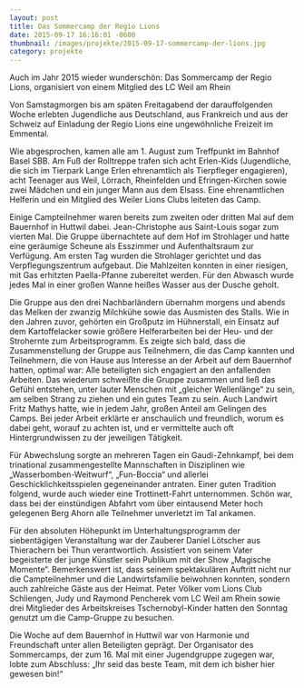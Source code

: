 ```yaml
---
layout: post
title: Das Sommercamp der Regio Lions
date: 2015-09-17 16:16:01 -0600
thumbnail: /images/projekte/2015-09-17-sommercamp-der-lions.jpg
category: projekte
---
```


Auch im Jahr 2015 wieder wunderschön:
Das Sommercamp der Regio Lions, organisiert von einem Mitglied des LC Weil am Rhein

Von Samstagmorgen bis am späten Freitagabend der darauffolgenden Woche erlebten Jugendliche aus Deutschland, aus Frankreich und aus der Schweiz auf Einladung der Regio Lions eine ungewöhnliche Freizeit im Emmental.

Wie abgesprochen, kamen alle am 1. August zum Treffpunkt im Bahnhof Basel SBB. Am Fuß der Rolltreppe trafen sich acht Erlen-Kids (Jugendliche, die sich im Tierpark Lange Erlen ehrenamtlich als Tierpfleger engagieren), acht Teenager aus Weil, Lörrach, Rheinfelden und Efringen-Kirchen sowie zwei Mädchen und ein junger Mann aus dem Elsass. Eine ehrenamtlichen Helferin und ein Mitglied des Weiler Lions Clubs leiteten das Camp.

Einige Campteilnehmer waren bereits zum zweiten oder dritten Mal auf dem Bauernhof in Huttwil dabei. Jean-Christophe aus Saint-Louis sogar zum vierten Mal. Die Gruppe übernachtete auf dem Hof im Strohlager und hatte eine geräumige Scheune als Esszimmer und Aufenthaltsraum zur Verfügung. Am ersten Tag wurden die Strohlager gerichtet und das Verpflegungszentrum aufgebaut. Die Mahlzeiten konnten in einer riesigen, mit Gas erhitzten Paella-Pfanne zubereitet werden. Für den Abwasch wurde jedes Mal in einer großen Wanne heißes Wasser aus der Dusche geholt.

Die Gruppe aus den drei Nachbarländern übernahm morgens und abends das Melken der zwanzig Milchkühe sowie das Ausmisten des Stalls. Wie in den Jahren zuvor, gehörten ein Großputz im Hühnerstall, ein Einsatz auf dem Kartoffelacker sowie größere Helferarbeiten bei der Heu- und der Strohernte zum Arbeitsprogramm. Es zeigte sich bald, dass die Zusammenstellung der Gruppe aus Teilnehmern, die das Camp kannten und Teilnehmern, die von Hause aus Interesse an der Arbeit auf dem Bauernhof hatten, optimal war: Alle beteiligten sich engagiert an den anfallenden Arbeiten. Das wiederum schweißte die Gruppe zusammen und ließ das Gefühl entstehen, unter lauter Menschen mit „gleicher Wellenlänge“ zu  sein, am selben Strang zu ziehen und ein gutes Team zu sein. Auch Landwirt Fritz Mathys hatte, wie in jedem Jahr, großen Anteil am Gelingen des Camps. Bei jeder Arbeit erklärte er anschaulich und freundlich, worum es dabei geht, worauf zu achten ist, und er vermittelte auch oft Hintergrundwissen zu der jeweiligen Tätigkeit.

Für Abwechslung sorgte an mehreren Tagen ein Gaudi-Zehnkampf, bei dem trinational zusammengestellte Mannschaften in Disziplinen wie „Wasserbomben-Weitwurf“, „Fun-Boccia“ und allerlei Geschicklichkeitsspielen gegeneinander antraten. Einer guten Tradition folgend, wurde auch wieder eine Trottinett-Fahrt unternommen. Schön war, dass bei der einstündigen Abfahrt vom über eintausend Meter hoch gelegenen Berg Ahorn alle Teilnehmer unverletzt im Tal ankamen.

Für den absoluten Höhepunkt im Unterhaltungsprogramm der siebentägigen  Veranstaltung war der Zauberer Daniel Lötscher aus Thierachern bei Thun verantwortlich. Assistiert von seinem Vater begeisterte der junge Künstler sein Publikum mit der Show „Magische Momente“. Bemerkenswert ist, dass seinem spektakulären Auftritt nicht nur die Campteilnehmer und die Landwirtsfamilie beiwohnen konnten, sondern auch zahlreiche Gäste aus der Heimat. Peter Völker vom Lions Club Schliengen, Judy und Raymond Pencherek vom LC Weil am Rhein sowie drei Mitglieder des Arbeitskreises Tschernobyl-Kinder hatten den Sonntag genutzt um die Camp-Gruppe zu besuchen.

Die Woche auf dem Bauernhof in Huttwil war von Harmonie und Freundschaft unter allen Beteiligten geprägt. Der Organisator des Sommercamps, der zum 16. Mal mit einer Jugendgruppe zugegen war, lobte zum Abschluss: „Ihr seid das beste Team, mit dem ich bisher hier gewesen bin!“